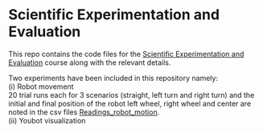 # Scientific Experimentation and Evaluation  <br> 
This repo contains the code files for the [Scientific Experimentation and Evaluation](https://eva2.inf.h-brs.de/studium/curriculum/2017/matrix/mas/338/en/) course along with the relevant details.

Two experiments have been included in this repository namely: <br>
(i) Robot movement <br> 
20 trial runs each for 3 scenarios (straight, left turn and right turn) and the initial and final position of the robot left wheel, right wheel and center are noted in the csv files [Readings_robot_motion](src/Readings_robot_motion/).
<br>
(ii) Youbot visualization <br> 



